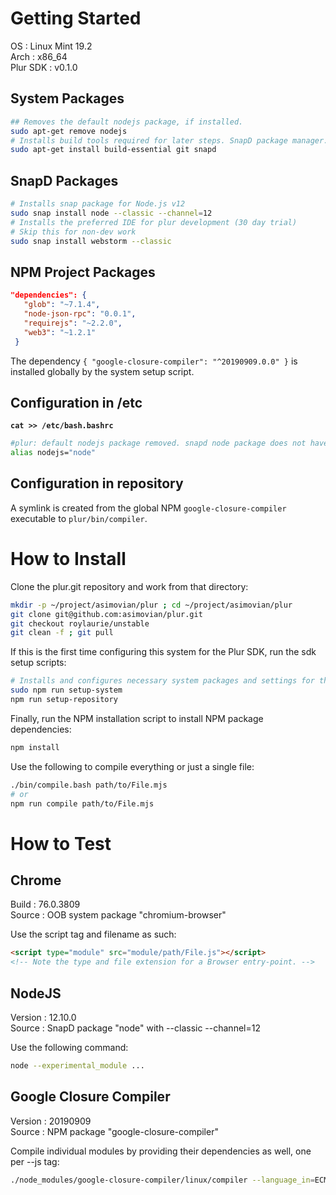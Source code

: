 Getting Started
===============

OS
: Linux Mint 19.2<br/>
Arch
: x86_64<br/>
Plur SDK
: v0.1.0

System Packages
---------------
~~~sh
## Removes the default nodejs package, if installed.
sudo apt-get remove nodejs
# Installs build tools required for later steps. SnapD package manager.
sudo apt-get install build-essential git snapd
~~~

SnapD Packages
--------------
```sh
# Installs snap package for Node.js v12
sudo snap install node --classic --channel=12
# Installs the preferred IDE for plur development (30 day trial)
# Skip this for non-dev work
sudo snap install webstorm --classic
```

NPM Project Packages
--------------------
 ```json
 "dependencies": {
    "glob": "~7.1.4",
    "node-json-rpc": "0.0.1",
    "requirejs": "~2.2.0",
    "web3": "~1.2.1"
  }
```

The dependency ```{ "google-closure-compiler": "^20190909.0.0" }``` is installed globally by the system setup script.

Configuration in /etc
---------------------

**```cat >> /etc/bash.bashrc```**
~~~sh
#plur: default nodejs package removed. snapd node package does not have an alias.
alias nodejs="node"
~~~

Configuration in repository
---------------------------

A symlink is created from the global NPM ```google-closure-compiler``` executable to ```plur/bin/compiler```.

How to Install
==============

Clone the plur.git repository and work from that directory:
```sh
mkdir -p ~/project/asimovian/plur ; cd ~/project/asimovian/plur
git clone git@github.com:asimovian/plur.git
git checkout roylaurie/unstable
git clean -f ; git pull
```
If this is the first time configuring this system for the Plur SDK, run the sdk setup scripts:
~~~sh
# Installs and configures necessary system packages and settings for the SDK
sudo npm run setup-system
npm run setup-repository
~~~


Finally, run the NPM installation script to install NPM package dependencies:
```sh
npm install
```

Use the following to compile everything or just a single file:
```sh
./bin/compile.bash path/to/File.mjs
# or
npm run compile path/to/File.mjs
```

How to Test
===========

Chrome
------
Build
: 76.0.3809<br/>
Source
: OOB system package "chromium-browser"

Use the script tag and filename as such:

```html
<script type="module" src="module/path/File.js"></script>
<!-- Note the type and file extension for a Browser entry-point. -->
```

NodeJS
------
Version
: 12.10.0<br/>
Source
: SnapD package "node" with --classic --channel=12

Use the following command:

```sh
node --experimental_module ...
```

Google Closure Compiler
-----------------------
Version
: 20190909<br/>
Source
: NPM package "google-closure-compiler"

Compile individual modules by providing their dependencies as well, one per --js tag:

```sh
./node_modules/google-closure-compiler/linux/compiler --language_in=ECMASCRIPT_2019 --js js/plur/IPlurified.mjs --js js/plur/PlurObject.mjs
```

